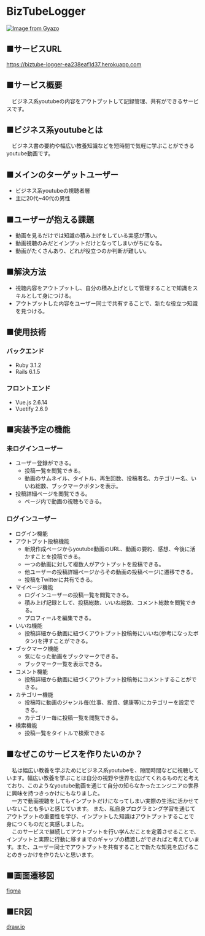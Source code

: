 # BizTubeLogger
[![Image from Gyazo](https://i.gyazo.com/d3fbf03646418a47aa11e1d1fa267a44.jpg)](https://gyazo.com/d3fbf03646418a47aa11e1d1fa267a44)

## ■サービスURL
https://biztube-logger-ea238eaf1d37.herokuapp.com

## ■サービス概要
&emsp;ビジネス系youtubeの内容をアウトプットして記録管理、共有ができるサービスです。

## ■ビジネス系youtubeとは
&emsp;ビジネス書の要約や幅広い教養知識などを短時間で気軽に学ぶことができるyoutube動画です。　

## ■メインのターゲットユーザー
 - ビジネス系youtubeの視聴者層
 - 主に20代~40代の男性

## ■ユーザーが抱える課題
- 動画を見るだけでは知識の積み上げをしている実感が薄い。
- 動画視聴のみだとインプットだけとなってしまいがちになる。
- 動画がたくさんあり、どれが役立つのか判断が難しい。

## ■解決方法
- 視聴内容をアウトプットし、自分の積み上げとして管理することで知識をスキルとして身につける。
- アウトプットした内容をユーザー同士で共有することで、新たな役立つ知識を見つける。

## ■使用技術
### バックエンド
- Ruby 3.1.2 
- Rails  6.1.5
### フロントエンド
- Vue.js 2.6.14  
- Vuetify 2.6.9 

## ■実装予定の機能
### 未ログインユーザー
* ユーザー登録ができる。
  * 投稿一覧を閲覧できる。
  * 動画のサムネイル、タイトル、再生回数、投稿者名、カテゴリー名、いいね総数、ブックマークボタンを表示。
* 投稿詳細ページを閲覧できる。
  * ページ内で動画の視聴もできる。
### ログインユーザー
* ログイン機能
* アウトプット投稿機能
  * 新規作成ページからyoutube動画のURL、動画の要約、感想、今後に活かすことを投稿できる。
  * 一つの動画に対して複数人がアウトプットを投稿できる。
  * 他ユーザーの投稿詳細ページからその動画の投稿ページに遷移できる。
  * 投稿をTwitterに共有できる。
* マイページ機能
  * ログインユーザーの投稿一覧を閲覧できる。
  * 積み上げ記録として、投稿総数、いいね総数、コメント総数を閲覧できる。
  * プロフィールを編集できる。
* いいね機能
  * 投稿詳細から動画に紐づくアウトプット投稿毎にいいね(参考になったボタン)を押すことができる。
* ブックマーク機能
  * 気になった動画をブックマークできる。
  * ブックマーク一覧を表示できる。
* コメント機能
  * 投稿詳細から動画に紐づくアウトプット投稿毎にコメントすることができる。
* カテゴリー機能
  * 投稿時に動画のジャンル毎(仕事、投資、健康等)にカテゴリーを設定できる。
  * カテゴリー毎に投稿一覧を閲覧できる。
* 検索機能
  * 投稿一覧をタイトルで検索できる


## ■なぜこのサービスを作りたいのか？<br>
&emsp;私は幅広い教養を学ぶためにビジネス系youtubeを、隙間時間などに視聴しています。幅広い教養を学ぶことは自分の視野や世界を広げてくれるものだと考えており、このようなyoutube動画を通じて自分の知らなかったエンジニアの世界に興味を持つきっかけにもなりました。<br>
&emsp;一方で動画視聴をしてもインプットだけになってしまい実際の生活に活かせていないことも多いと感じています。
また、私自身プログラミング学習を通じてアウトプットの重要性を学び、インプットした知識はアウトプットすることで
身につくものだと実感しました。<br>
&emsp;このサービスで継続してアウトプットを行い学んだことを定着させることで、インプットと実際に行動に移すまでのギャップの橋渡しができればと考えています。また、ユーザー同士でアウトプットを共有することで新たな知見を広げることのきっかけを作りたいと思います。

## ■画面遷移図
[figma](https://www.figma.com/file/2QQJTd9CjQo7Mc3lz5NvMk/BizTubeLogger?node-id=0%3A1)

## ■ER図
[draw.io](https://drive.google.com/file/d/1a_sgZG8fUdDulSuAmLoqRdc3K0bRs2ww/view?usp=sharing)


